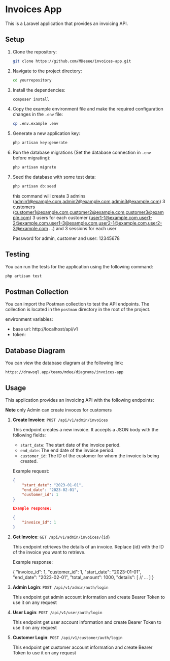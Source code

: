 # Invoices App

This is a Laravel application that provides an invoicing API.

## Setup

1. Clone the repository:
    ```bash
    git clone https://github.com/MDeeee/invoices-app.git
    ```
2. Navigate to the project directory:
    ```bash
    cd yourrepository
    ```
3. Install the dependencies:
    ```bash
    composer install
    ```
4. Copy the example environment file and make the required configuration changes in the `.env` file:
    ```bash
    cp .env.example .env
    ```
5. Generate a new application key:
    ```bash
    php artisan key:generate
    ```
6. Run the database migrations (Set the database connection in `.env` before migrating):
    ```bash
    php artisan migrate
    ```
7. Seed the database with some test data:
    ```bash
    php artisan db:seed
    ```
    this command will create 
    3 admins (admin1@example.com,admin2@example.com,admin3@example.com) 
    3 customers (customer1@example.com,customer2@example.com,customer3@example.com)
    3 users for each customer (user1-1@example.com,user1-2@example.com,user1-3@example.com,user2-1@example.com,user2-3@example.com ...)
    and 3 sessions for each user

    Password for admin, customer and user: 12345678 

## Testing

You can run the tests for the application using the following command:

```bash
php artisan test
```

## Postman Collection

You can import the Postman collection to test the API endpoints. The collection is located in the `postman` directory in the root of the project.

environment variables:
- base url: http://localhost/api/v1
- token:

## Database Diagram

You can view the database diagram at the following link:

`https://drawsql.app/teams/mdee/diagrams/invoices-app`


## Usage

This application provides an invoicing API with the following endpoints:

**Note** only Admin can create invoces for customers

1. **Create Invoice**: `POST /api/v1/admin/invoices`

   This endpoint creates a new invoice. It accepts a JSON body with the following fields:

   - `start_date`: The start date of the invoice period.
   - `end_date`: The end date of the invoice period.
   - `customer_id`: The ID of the customer for whom the invoice is being created.

   Example request:

   ```json
   {
       "start_date": "2023-01-01",
       "end_date": "2023-02-01",
       "customer_id": 1
   }

   Example response:

   {
       "invoice_id": 1
   }

2. **Get  Invoice**: `GET /api/v1/admin/invoices/{id}`

   This endpoint retrieves the details of an invoice. Replace {id} with the ID of the invoice you want to retrieve.

   Example response:

   {
        "invoice_id": 1,
        "customer_id": 1,
        "start_date": "2023-01-01",
        "end_date": "2023-02-01",
        "total_amount": 1000,
        "details": [
            // ...
        ]
   }

3. **Admin Login**: `POST /api/v1/admin/auth/login`

    This endpoint get admin account information and create Bearer Token to use it on any request

4. **User Login**: `POST /api/v1/user/auth/login`

    This endpoint get user account information and create Bearer Token to use it on any request

5. **Customer Login**: `POST /api/v1/customer/auth/login`

    This endpoint get customer account information and create Bearer Token to use it on any request
